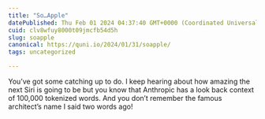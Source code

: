 ```yaml
---
title: "So…Apple"
datePublished: Thu Feb 01 2024 04:37:40 GMT+0000 (Coordinated Universal Time)
cuid: clv8wfuy8000t09jmcfb54d5h
slug: soapple
canonical: https://quni.io/2024/01/31/soapple/
tags: uncategorized

---
```


You’ve got some catching up to do. I keep hearing about how amazing the next Siri is going to be but you know that Anthropic has a look back context of 100,000 tokenized words. And you don’t remember the famous architect’s name I said two words ago!